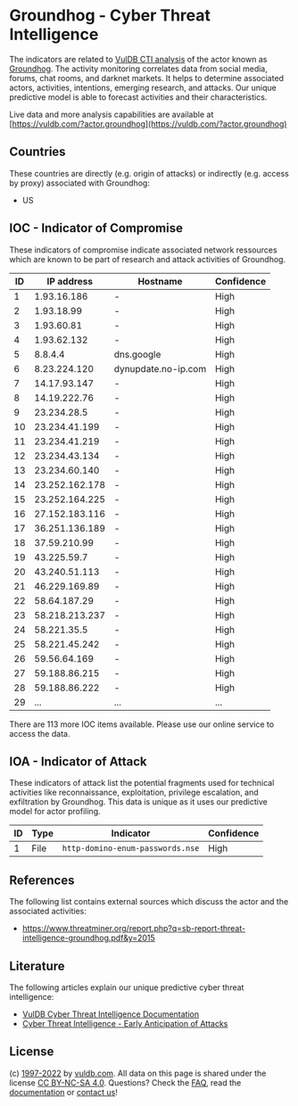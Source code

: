 # Groundhog - Cyber Threat Intelligence

The indicators are related to [VulDB CTI analysis](https://vuldb.com/?kb.cti) of the actor known as [Groundhog](https://vuldb.com/?actor.groundhog). The activity monitoring correlates data from social media, forums, chat rooms, and darknet markets. It helps to determine associated actors, activities, intentions, emerging research, and attacks. Our unique predictive model is able to forecast activities and their characteristics.

Live data and more analysis capabilities are available at [https://vuldb.com/?actor.groundhog](https://vuldb.com/?actor.groundhog)

## Countries

These countries are directly (e.g. origin of attacks) or indirectly (e.g. access by proxy) associated with Groundhog:

* US

## IOC - Indicator of Compromise

These indicators of compromise indicate associated network ressources which are known to be part of research and attack activities of Groundhog.

ID | IP address | Hostname | Confidence
-- | ---------- | -------- | ----------
1 | 1.93.16.186 | - | High
2 | 1.93.18.99 | - | High
3 | 1.93.60.81 | - | High
4 | 1.93.62.132 | - | High
5 | 8.8.4.4 | dns.google | High
6 | 8.23.224.120 | dynupdate.no-ip.com | High
7 | 14.17.93.147 | - | High
8 | 14.19.222.76 | - | High
9 | 23.234.28.5 | - | High
10 | 23.234.41.199 | - | High
11 | 23.234.41.219 | - | High
12 | 23.234.43.134 | - | High
13 | 23.234.60.140 | - | High
14 | 23.252.162.178 | - | High
15 | 23.252.164.225 | - | High
16 | 27.152.183.116 | - | High
17 | 36.251.136.189 | - | High
18 | 37.59.210.99 | - | High
19 | 43.225.59.7 | - | High
20 | 43.240.51.113 | - | High
21 | 46.229.169.89 | - | High
22 | 58.64.187.29 | - | High
23 | 58.218.213.237 | - | High
24 | 58.221.35.5 | - | High
25 | 58.221.45.242 | - | High
26 | 59.56.64.169 | - | High
27 | 59.188.86.215 | - | High
28 | 59.188.86.222 | - | High
29 | ... | ... | ...

There are 113 more IOC items available. Please use our online service to access the data.

## IOA - Indicator of Attack

These indicators of attack list the potential fragments used for technical activities like reconnaissance, exploitation, privilege escalation, and exfiltration by Groundhog. This data is unique as it uses our predictive model for actor profiling.

ID | Type | Indicator | Confidence
-- | ---- | --------- | ----------
1 | File | `http-domino-enum-passwords.nse` | High

## References

The following list contains external sources which discuss the actor and the associated activities:

* https://www.threatminer.org/report.php?q=sb-report-threat-intelligence-groundhog.pdf&y=2015

## Literature

The following articles explain our unique predictive cyber threat intelligence:

* [VulDB Cyber Threat Intelligence Documentation](https://vuldb.com/?kb.cti)
* [Cyber Threat Intelligence - Early Anticipation of Attacks](https://www.scip.ch/en/?labs.20201022)

## License

(c) [1997-2022](https://vuldb.com/?kb.changelog) by [vuldb.com](https://vuldb.com/?kb.about). All data on this page is shared under the license [CC BY-NC-SA 4.0](https://creativecommons.org/licenses/by-nc-sa/4.0/). Questions? Check the [FAQ](https://vuldb.com/?kb.faq), read the [documentation](https://vuldb.com/?kb) or [contact us](https://vuldb.com/?contact)!
